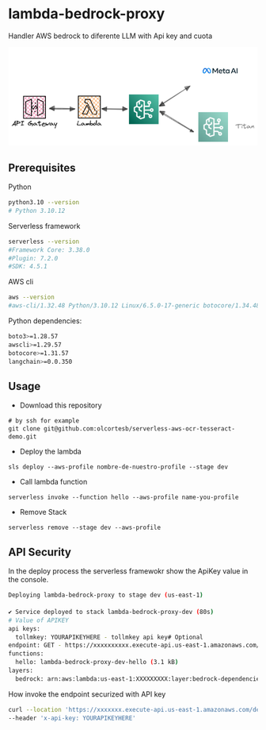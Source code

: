 # lambda-bedrock-proxy
Handler AWS bedrock to diferente LLM with Api key and cuota

![alt text](docs/lambda-proxy-bedrock-1.png "Title")

## Prerequisites

Python

```bash
python3.10 --version
# Python 3.10.12
```

Serverless framework

```bash
serverless --version
#Framework Core: 3.38.0
#Plugin: 7.2.0
#SDK: 4.5.1
```

AWS cli

```bash
aws --version
#aws-cli/1.32.48 Python/3.10.12 Linux/6.5.0-17-generic botocore/1.34.48
```

Python dependencies:

```bash
boto3>=1.28.57
awscli>=1.29.57
botocore>=1.31.57
langchain>=0.0.350
```


## Usage

- Download this repository
```
# by ssh for example
git clone git@github.com:olcortesb/serverless-aws-ocr-tesseract-demo.git
```

- Deploy the lambda
```
sls deploy --aws-profile nombre-de-nuestro-profile --stage dev
```

- Call lambda function
```
serverless invoke --function hello --aws-profile name-you-profile
```

- Remove Stack
```
serverless remove --stage dev --aws-profile
```

## API Security

In the deploy process the serverless framewokr show the ApiKey value in the console.

```bash
Deploying lambda-bedrock-proxy to stage dev (us-east-1)

✔ Service deployed to stack lambda-bedrock-proxy-dev (80s)
# Value of APIKEY
api keys:
  tollmkey: YOURAPIKEYHERE - tollmkey api key# Optional
endpoint: GET - https://xxxxxxxxxx.execute-api.us-east-1.amazonaws.com/dev/titan
functions:
  hello: lambda-bedrock-proxy-dev-hello (3.1 kB)
layers:
  bedrock: arn:aws:lambda:us-east-1:XXXXXXXXX:layer:bedrock-dependencies:4
```

How invoke the endpoint securized with API key

```bash
curl --location 'https://xxxxxxx.execute-api.us-east-1.amazonaws.com/dev/titan' \
--header 'x-api-key: YOURAPIKEYHERE'
```
